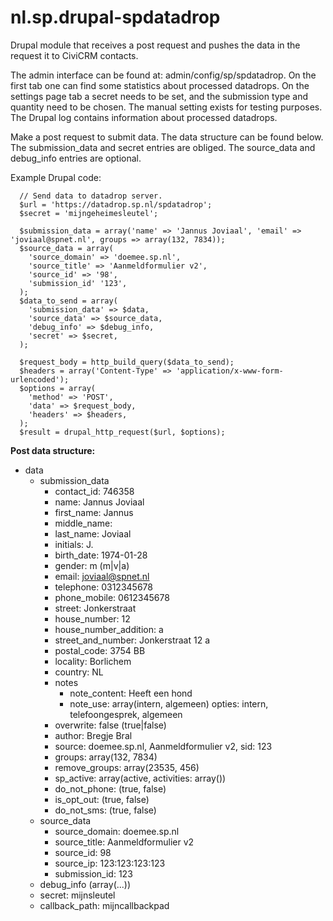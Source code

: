 # nl.sp.drupal-spdatadrop

Drupal module that receives a post request and pushes the data in the request it to CiviCRM contacts.

The admin interface can be found at: admin/config/sp/spdatadrop. On the first tab one can find some statistics about processed datadrops. On the settings page tab a secret needs to be set, and the submission type and quantity need to be chosen. The manual setting exists for testing purposes. The Drupal log contains information about processed datadrops.

Make a post request to submit data. The data structure can be found below. The submission_data and secret entries are obliged. The source_data and debug_info entries are optional.

Example Drupal code:

```
  // Send data to datadrop server.
  $url = 'https://datadrop.sp.nl/spdatadrop';
  $secret = 'mijngeheimesleutel';

  $submission_data = array('name' => 'Jannus Joviaal', 'email' => 'joviaal@spnet.nl', groups => array(132, 7834));
  $source_data = array(
    'source_domain' => 'doemee.sp.nl',
    'source_title' => 'Aanmeldformulier v2',
    'source_id' => '98',
    'submission_id' '123',
  );
  $data_to_send = array(
    'submission_data' => $data,
    'source_data' => $source_data,
    'debug_info' => $debug_info,
    'secret' => $secret,
  );

  $request_body = http_build_query($data_to_send);
  $headers = array('Content-Type' => 'application/x-www-form-urlencoded');
  $options = array(
    'method' => 'POST',
    'data' => $request_body,
    'headers' => $headers,
  );
  $result = drupal_http_request($url, $options);
```

**Post data structure:**

* data
    * submission_data
        * contact_id: 746358
        * name: Jannus Joviaal
        * first_name: Jannus
        * middle_name:
        * last_name: Joviaal
        * initials: J.
        * birth_date: 1974-01-28
        * gender: m (m|v|a)
        * email: joviaal@spnet.nl
        * telephone: 0312345678
        * phone_mobile: 0612345678
        * street: Jonkerstraat
        * house_number: 12
        * house_number_addition: a
        * street_and_number: Jonkerstraat 12 a
        * postal_code: 3754 BB
        * locality: Borlichem
        * country: NL
        * notes
            * note_content: Heeft een hond
            * note_use: array(intern, algemeen)
              opties: intern, telefoongesprek, algemeen
        * overwrite: false (true|false)
        * author: Bregje Bral
        * source: doemee.sp.nl, Aanmeldformulier v2, sid: 123
        * groups: array(132, 7834)
        * remove_groups: array(23535, 456)
        * sp_active: array(active, activities: array())
        * do_not_phone: (true, false)
        * is_opt_out: (true, false)
        * do_not_sms: (true, false)
    * source_data
        * source_domain: doemee.sp.nl
        * source_title: Aanmeldformulier v2
        * source_id: 98
        * source_ip: 123:123:123:123
        * submission_id: 123
    * debug_info (array(...))
    * secret: mijnsleutel
    * callback_path: mijncallbackpad
